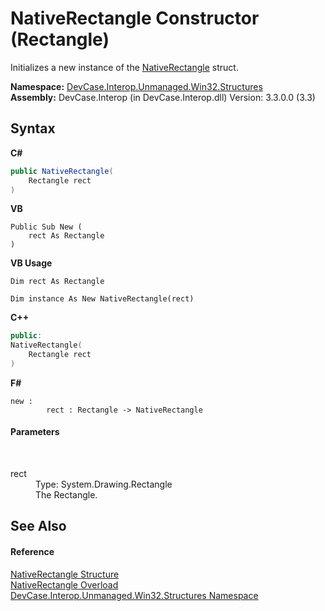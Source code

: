 # NativeRectangle Constructor (Rectangle)
 

Initializes a new instance of the <a href="T_DevCase_Interop_Unmanaged_Win32_Structures_NativeRectangle">NativeRectangle</a> struct.

**Namespace:**&nbsp;<a href="N_DevCase_Interop_Unmanaged_Win32_Structures">DevCase.Interop.Unmanaged.Win32.Structures</a><br />**Assembly:**&nbsp;DevCase.Interop (in DevCase.Interop.dll) Version: 3.3.0.0 (3.3)

## Syntax

**C#**<br />
``` C#
public NativeRectangle(
	Rectangle rect
)
```

**VB**<br />
``` VB
Public Sub New ( 
	rect As Rectangle
)
```

**VB Usage**<br />
``` VB Usage
Dim rect As Rectangle

Dim instance As New NativeRectangle(rect)
```

**C++**<br />
``` C++
public:
NativeRectangle(
	Rectangle rect
)
```

**F#**<br />
``` F#
new : 
        rect : Rectangle -> NativeRectangle
```


#### Parameters
&nbsp;<dl><dt>rect</dt><dd>Type: System.Drawing.Rectangle<br />The Rectangle.</dd></dl>

## See Also


#### Reference
<a href="T_DevCase_Interop_Unmanaged_Win32_Structures_NativeRectangle">NativeRectangle Structure</a><br /><a href="Overload_DevCase_Interop_Unmanaged_Win32_Structures_NativeRectangle__ctor">NativeRectangle Overload</a><br /><a href="N_DevCase_Interop_Unmanaged_Win32_Structures">DevCase.Interop.Unmanaged.Win32.Structures Namespace</a><br />
